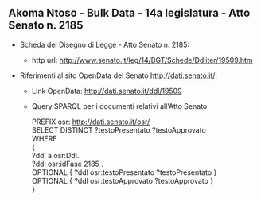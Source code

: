 ## Akoma Ntoso - Bulk Data - 14a legislatura - Atto Senato n. 2185 ##

* Scheda del Disegno di Legge - Atto Senato n. 2185:
	* http url: http://www.senato.it/leg/14/BGT/Schede/Ddliter/19509.htm

* Riferimenti al sito OpenData del Senato http://dati.senato.it/:
	* Link OpenData: http://dati.senato.it/ddl/19509
	* Query SPARQL per i documenti relativi all'Atto Senato:

        PREFIX osr: <http://dati.senato.it/osr/>  
		SELECT DISTINCT ?testoPresentato ?testoApprovato  
		WHERE  
		{  
		    ?ddl a osr:Ddl.  
		    ?ddl osr:idFase 2185 .  
		    OPTIONAL { ?ddl osr:testoPresentato ?testoPresentato }  
		    OPTIONAL { ?ddl osr:testoApprovato ?testoApprovato }  
		}
		